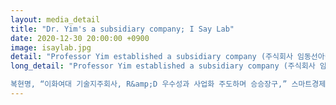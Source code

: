 ```yaml
---
layout: media_detail
title: "Dr. Yim's a subsidiary company; I Say Lab"
date: 2020-12-30 20:00:00 +0900
image: isaylab.jpg
detail: "Professor Yim established a subsidiary company (주식회사 임동선아이세이언어연구소, I Say Lab) on November 25th, 2020."
long_detail: "Professor Yim established a subsidiary company (주식회사 임동선아이세이언어연구소, I Say Lab) on November 25th, 2020. 'I Say Lab' is a social venture based on patented child language assessment and treatment education service technology. The technology transfer agreement ceremony with Ewha technology holdings was held on December 10th, 2020.

복현명, “이화여대 기술지주회사, R&amp;D 우수성과 사업화 주도하며 승승장구,” 스마트경제, 22-Dec-2020. [Online]. Available: http://www.dailysmart.co.kr/news/articleView.html?idxno=37764."
---
```


